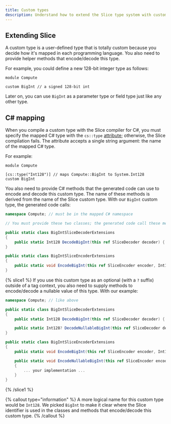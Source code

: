 ```yaml
---
title: Custom types
description: Understand how to extend the Slice type system with custom types.
---
```


## Extending Slice

A custom type is a user-defined type that is totally custom because you decide how it's mapped in each programming
language. You also need to provide helper methods that encode/decode this type.

For example, you could define a new 128-bit integer type as follows:

```slice {% addMode=true %}
module Compute

custom BigInt // a signed 128-bit int
```

Later on, you can use `BigInt` as a parameter type or field type just like any other type.

## C# mapping

When you compile a custom type with the Slice compiler for C#, you must specify the mapped C# type with the
`cs::type` [attribute](attributes#c#-attributes); otherwise, the Slice compilation fails. The attribute accepts a single string
argument: the name of the mapped C# type.

For example:

```slice {% addMode=true %}
module Compute

[cs::type("Int128")] // maps Compute::BigInt to System.Int128
custom BigInt
```

You also need to provide C# methods that the generated code can use to encode and decode this custom type. The name
of these methods is derived from the name of the Slice custom type. With our `BigInt` custom type, the generated code
calls:

```csharp
namespace Compute; // must be in the mapped C# namespace

// You must provide these two classes; the generated code call these methods.

public static class BigIntSliceDecoderExtensions
{
    public static Int128 DecodeBigInt(this ref SliceDecoder decoder) { ... your implementation ... }
}

public static class BigIntSliceEncoderExtensions
{
    public static void EncodeBigInt(this ref SliceEncoder encoder, Int128 value) { ... your implementation ... }
}
```

{% slice1 %}
If you use this custom type as an optional (with a `?` suffix) outside of a tag context, you also need to supply methods
to encode/decode a nullable value of this type. With our example:

```csharp
namespace Compute; // like above

public static class BigIntSliceDecoderExtensions
{
    public static Int128 DecodeBigInt(this ref SliceDecoder decoder) { ... your implementation ... }

    public static Int128? DecodeNullableBigInt(this ref SliceDecoder decoder) { ... your implementation ... }
}

public static class BigIntSliceEncoderExtensions
{
    public static void EncodeBigInt(this ref SliceEncoder encoder, Int128 value) { ... your implementation ... }

    public static void EncodeNullableBigInt(this ref SliceEncoder encoder, Int128? value)
    {
        ... your implementation ...
    }
}
```

{% /slice1 %}

{% callout type="information" %}
A more logical name for this custom type would be `Int128`. We picked `BigInt` to make it clear where the Slice
identifier is used in the classes and methods that encode/decode this custom type.
{% /callout %}
